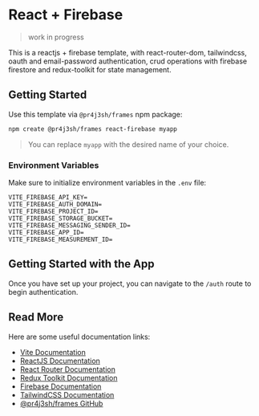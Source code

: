 # React + Firebase

> work in progress

This is a reactjs + firebase template, with react-router-dom, tailwindcss, oauth and email-password authentication, crud operations with firebase firestore and redux-toolkit for state management.

## Getting Started

Use this template via `@pr4j3sh/frames` npm package:

```bash
npm create @pr4j3sh/frames react-firebase myapp
```

> You can replace `myapp` with the desired name of your choice.

### Environment Variables

Make sure to initialize environment variables in the `.env` file:

```plaintext
VITE_FIREBASE_API_KEY=
VITE_FIREBASE_AUTH_DOMAIN=
VITE_FIREBASE_PROJECT_ID=
VITE_FIREBASE_STORAGE_BUCKET=
VITE_FIREBASE_MESSAGING_SENDER_ID=
VITE_FIREBASE_APP_ID=
VITE_FIREBASE_MEASUREMENT_ID=
```

## Getting Started with the App

Once you have set up your project, you can navigate to the `/auth` route to begin authentication.

## Read More

Here are some useful documentation links:

- [Vite Documentation](https://vite.dev/guide/)
- [ReactJS Documentation](https://react.dev/)
- [React Router Documentation](https://reactrouter.com/en/main/start/tutorial)
- [Redux Toolkit Documentation](https://redux-toolkit.js.org/introduction/getting-started)
- [Firebase Documentation](https://firebase.google.com/docs/build)
- [TailwindCSS Documentation](https://tailwindcss.com/docs/utility-first)
- [@pr4j3sh/frames GitHub](https://github.com/pr4j3sh/frames/)
